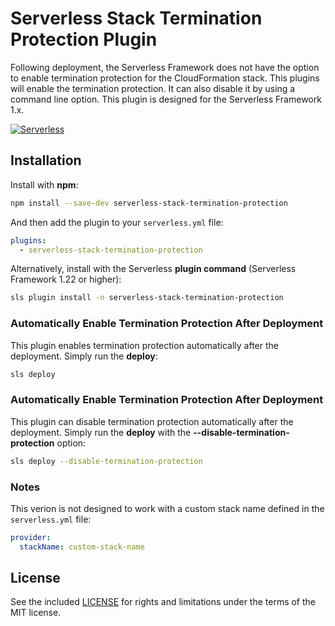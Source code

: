 # Serverless Stack Termination Protection Plugin

Following deployment, the Serverless Framework does not have the option to enable termination protection for the CloudFormation stack. This plugins will enable the termination protection. It can also disable it by using a command line option. This plugin is designed for the Serverless Framework 1.x.

[![Serverless](http://public.serverless.com/badges/v3.svg)](http://www.serverless.com)

## Installation

Install with **npm**:

```sh
npm install --save-dev serverless-stack-termination-protection
```

And then add the plugin to your `serverless.yml` file:

```yaml
plugins:
  - serverless-stack-termination-protection
```

Alternatively, install with the Serverless **plugin command** (Serverless Framework 1.22 or higher):

```sh
sls plugin install -n serverless-stack-termination-protection
```

### Automatically Enable Termination Protection After Deployment

This plugin enables termination protection automatically after the deployment. Simply run the **deploy**:

```sh
sls deploy
```

### Automatically Enable Termination Protection After Deployment

This plugin can disable termination protection automatically after the deployment. Simply run the **deploy** with the **--disable-termination-protection** option:

```sh
sls deploy --disable-termination-protection
```

### Notes

This verion is not designed to work with a custom stack name defined in the `serverless.yml` file:

```yaml
provider:
  stackName: custom-stack-name
```

## License

See the included [LICENSE](LICENSE) for rights and limitations under the terms of the MIT license.